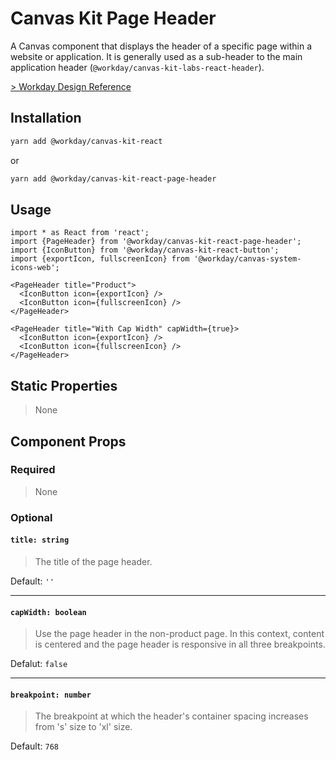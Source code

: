 # Canvas Kit Page Header

A Canvas component that displays the header of a specific page within a website or application. It
is generally used as a sub-header to the main application header
(`@workday/canvas-kit-labs-react-header`).

[> Workday Design Reference](https://design.workday.com/components/navigation/headers)

## Installation

```sh
yarn add @workday/canvas-kit-react
```

or

```sh
yarn add @workday/canvas-kit-react-page-header
```

## Usage

```tsx
import * as React from 'react';
import {PageHeader} from '@workday/canvas-kit-react-page-header';
import {IconButton} from '@workday/canvas-kit-react-button';
import {exportIcon, fullscreenIcon} from '@workday/canvas-system-icons-web';

<PageHeader title="Product">
  <IconButton icon={exportIcon} />
  <IconButton icon={fullscreenIcon} />
</PageHeader>

<PageHeader title="With Cap Width" capWidth={true}>
  <IconButton icon={exportIcon} />
  <IconButton icon={fullscreenIcon} />
</PageHeader>
```

## Static Properties

> None

## Component Props

### Required

> None

### Optional

#### `title: string`

> The title of the page header.

Default: `''`

---

#### `capWidth: boolean`

> Use the page header in the non-product page. In this context, content is centered and the page
> header is responsive in all three breakpoints.

Defalut: `false`

---

#### `breakpoint: number`

> The breakpoint at which the header's container spacing increases from 's' size to 'xl' size.

Default: `768`
